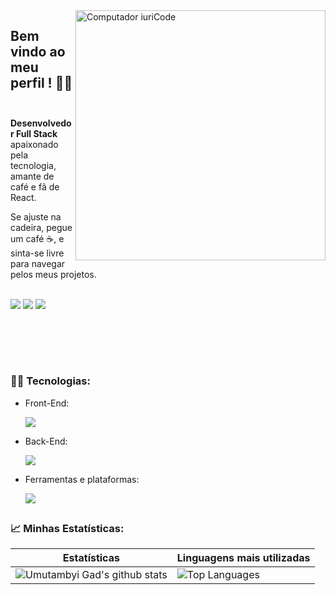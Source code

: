 <img src="https://raw.githubusercontent.com/MicaelliMedeiros/micaellimedeiros/master/image/computer-illustration.png" min-width="400px" max-width="400px" width="400px" align="right" alt="Computador iuriCode">

<p align="left"> 
  <h2>Bem vindo ao meu perfil ! 👨‍💻<br><br></h2>
  <strong>Desenvolvedor Full Stack</strong> apaixonado pela tecnologia, amante de café e fã de React.
</p>

<p> Se ajuste na cadeira, pegue um café ☕, e sinta-se livre para navegar pelos meus projetos.</p>

<p align="left"><br>
  <a href="mailto:contato.andersonldiniz@gmail.com" alt="Gmail">
  <img src="https://img.shields.io/badge/Gmail-D14836?style=for-the-badge&logo=gmail&logoColor=white" /></a>

  <a href="https://www.linkedin.com/in/andersonldiniz/" alt="Linkedin">
  <img src="https://img.shields.io/badge/LinkedIn-0077B5?style=for-the-badge&logo=linkedin&logoColor=white" /></a>

  <a href="https://t.me/andersondiniz159" alt="Telegram">
  <img src="https://img.shields.io/badge/Telegram-2CA5E0?style=for-the-badge&logo=telegram&logoColor=white"/></a>
  
  
  ## <br><br>
  
  <h3><strong>👨‍💻 Tecnologias:</strong></h3>
  
  <ul>
    <li>
      <p>Front-End:</p>
        <a href="https://skillicons.dev">
    <img src="https://skillicons.dev/icons?i=js,ts,react,styledcomponents,sass,materialui,jquery,bootstrap" />
  </a>
    </li>
       <li>
    <p>Back-End:</p>
        <a href="https://skillicons.dev">
    <img src="https://skillicons.dev/icons?i=php,laravel,mysql" />
  </a>
    </li>
    <li>
    <p>Ferramentas e plataformas:</p>
        <a href="https://skillicons.dev">
    <img src="https://skillicons.dev/icons?i=git,github,figma,linux,docker,vscode,aws" />
  </a>
    </li>
</ul>
  
##
<h3>📈 Minhas Estatísticas:</h3>

| Estatísticas                                                                                                                                                          | Linguagens mais utilizadas                                                                                                                                                                   |
| ------------------------------------------------------------------------------------------------------------------------------------------------------------------------ | ---------------------------------------------------------------------------------------------------------------------------------------------------------------------------------- |
| ![Umutambyi Gad's github stats](https://github-readme-stats.vercel.app/api?username=andersondinizdev&show_icons=true&hide_border=true&count_private=true&theme=jolly) | ![Top Languages](https://github-readme-stats.vercel.app/api/top-langs/?username=andersondinizdev&langs_count=10&count_private=true&hide_border=true&theme=jolly&layout=compact) |
